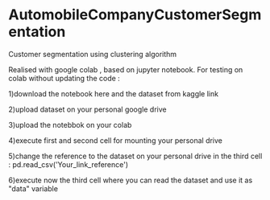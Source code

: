 # AutomobileCompanyCustomerSegmentation

Customer segmentation using clustering algorithm

Realised with google colab , based on jupyter notebook. For testing on colab without updating the code :

1)download the notebook here and the dataset from kaggle link

2)upload dataset on your personal google drive

3)upload the notebbok on your colab

4)execute first and second cell for mounting your personal drive

5)change the reference to the dataset on your personal drive in the third cell : pd.read_csv('Your_link_reference')

6)execute now the third cell where you can read the dataset and use it as "data" variable
